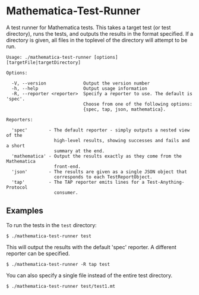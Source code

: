 # Mathematica-Test-Runner
A test runner for Mathematica tests. This takes a target test
(or test directory), runs the tests, and outputs the results in the format
specified. If a directory is given, all files in the toplevel of the directory
will attempt to be run.

    Usage: ./mathematica-test-runner [options] [targetFile|targetDirectory]

    Options:

      -V, --version              Output the version number
      -h, --help                 Output usage information
      -R, --reporter <reporter>  Specify a reporter to use. The default is 'spec'.
                                 Choose from one of the following options:
                                 {spec, tap, json, mathematica}.

    Reporters:

      'spec'        - The default reporter - simply outputs a nested view of the
                      high-level results, showing successes and fails and a short
                      summary at the end.
      'mathematica' - Output the results exactly as they come from the Mathematica
                      front-end.
      'json'        - The results are given as a single JSON object that
                      corresponds to each TestReportObject.
      'tap'         - The TAP reporter emits lines for a Test-Anything-Protocol
                      consumer.

## Examples
To run the tests in the `test` directory:

```
$ ./mathematica-test-runner test
```

This will output the results with the default 'spec' reporter. A different reporter can be specified.

```
$ ./mathematica-test-runner -R tap test
```

You can also specify a single file instead of the entire test directory.

```
$ ./mathematica-test-runner test/test1.mt
```


